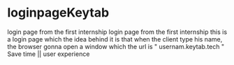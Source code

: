 # loginpageKeytab
login page from the first internship
login page from the first internship this is a login page which the idea behind it is that when the client type his name, the browser gonna open a window which the url is " usernam.keytab.tech 
" Save time || user experience
